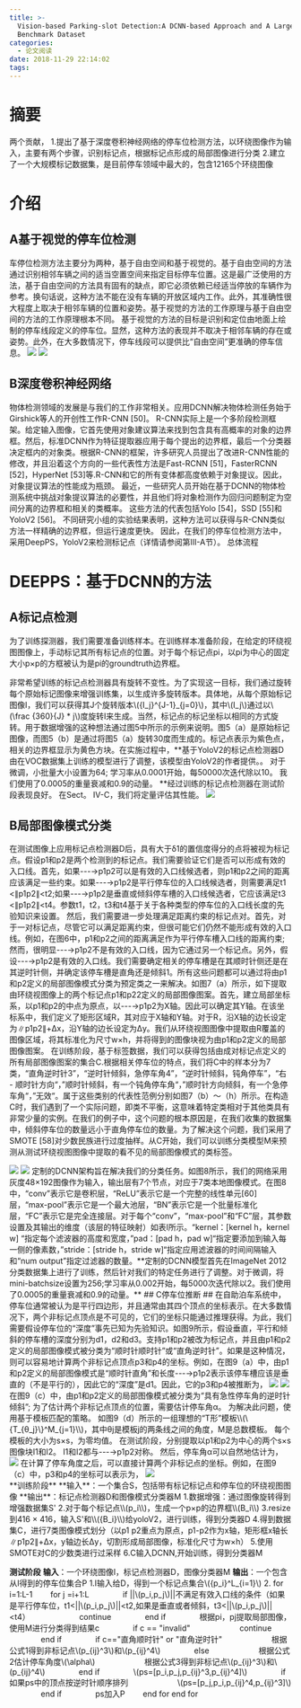 ```yaml
---
title: >-
  Vision-based Parking-slot Detection:A DCNN-based Approach and A Large-scale
  Benchmark Dataset
categories:
  - 论文阅读
date: 2018-11-29 22:14:02
tags:
---
```

# 摘要 #
两个贡献，
1.提出了基于深度卷积神经网络的停车位检测方法，以环绕图像作为输入，主要有两个步骤，识别标记点，根据标记点形成的局部图像进行分类
2.建立了一个大规模标记数据集，是目前停车领域中最大的，包含12165个环绕图像
# 介绍 #
## A基于视觉的停车位检测 ##
车停位检测方法主要分为两种，基于自由空间和基于视觉的。基于自由空间的方法通过识别相邻车辆之间的适当空置空间来指定目标停车位置。这是最广泛使用的方法，基于自由空间的方法具有固有的缺点，即它必须依赖已经适当停放的车辆作为参考。换句话说，这种方法不能在没有车辆的开放区域内工作。此外，其准确性很大程度上取决于相邻车辆的位置和姿势。基于视觉的方法的工作原理与基于自由空间的方法的工作原理根本不同。
基于视觉的方法的目标是识别和定位由地面上绘制的停车线段定义的停车位。显然，这种方法的表现并不取决于相邻车辆的存在或姿势。此外，在大多数情况下，停车线段可以提供比“自由空间”更准确的停车信息。
<img src="/images/paper/che01.png"/>
<img src="/images/paper/che02.jpg"/>
## B深度卷积神经网络 ##
物体检测领域的发展是与我们的工作非常相关。应用DCNN解决物体检测任务始于Girshick等人的开创性工作R-CNN [50]。 R-CNN实际上是一个多阶段检测框架。给定输入图像，它首先使用对象建议算法来找到包含具有高概率的对象的边界框。然后，标准DCNN作为特征提取器应用于每个提出的边界框，最后一个分类器决定框内的对象类。根据R-CNN的框架，许多研究人员提出了改进R-CNN性能的修改，并且沿着这个方向的一些代表性方法是Fast-RCNN [51]，FasterRCNN [52]，HyperNet [53]等.R-CNN和它的所有变体都高度依赖于对象提议。因此，对象提议算法的性能成为瓶颈。
最近，一些研究人员开始在基于DCNN的物体检测系统中挑战对象提议算法的必要性，并且他们将对象检测作为回归问题制定为空间分离的边界框和相关的类概率。 这些方法的代表包括Yolo [54]，SSD [55]和YoloV2 [56]。 不同研究小组的实验结果表明，这种方法可以获得与R-CNN类似方法一样精确的边界框，但运行速度更快。 因此，在我们的停车位检测方法中，采用DeepPS，YoloV2来检测标记点（详情请参阅第III-A节）。
总体流程
# DEEPPS：基于DCNN的方法 #
## A标记点检测 ##
为了训练探测器，我们需要准备训练样本。在训练样本准备阶段，在给定的环绕视图图像上，手动标记其所有标记点的位置。对于每个标记点pi，以pi为中心的固定大小p×p的方框被认为是pi的groundtruth边界框。

非常希望训练的标记点检测器具有旋转不变性。为了实现这一目标，我们通过旋转每个原始标记图像来增强训练集，以生成许多旋转版本。具体地，从每个原始标记图像I，我们可以获得其J个旋转版本\\(\{I_j\}^{J-1}_{j=0}\\)，其中\\(I_j\\)通过以\\(\frac {360}{J} \* j\\)度旋转I来生成。当然，标记点的标记坐标以相同的方式旋转。用于数据增强的这种想法通过图5中所示的示例来说明。图5（a）是原始标记图像，而图5（b）是通过将图5（a）旋转30度而生成的。标记点表示为紫色点，相关的边界框显示为黄色方块。在实施过程中，**基于YoloV2的标记点检测器D由在VOC数据集上训练的模型进行了调整，该模型由YoloV2的作者提供。。 对于微调，小批量大小设置为64; 学习率从0.0001开始，每50000次迭代除以10。 我们使用了0.0005的重量衰减和0.9的动量。 **经过训练的标记点检测器在测试阶段表现良好。 在Sect。 IV-C，我们将定量评估其性能。
<img src="/images/paper/che03.jpg"/>
## B局部图像模式分类 ##
在测试图像上应用标记点检测器D后，具有大于δ1的置信度得分的点将被视为标记点。假设p1和p2是两个检测到的标记点。我们需要验证它们是否可以形成有效的入口线。首先，如果---→p1p2可以是有效的入口线候选者，则p1和p2之间的距离应该满足一些约束。如果---→p1p2是平行停车位的入口线候选者，则需要满足t1 <∥p1p2∥<t2;如果---→p1p2是垂直或倾斜停车槽的入口线候选者，它应该满足t3 <∥p1p2∥<t4。参数t1，t2，t3和t4基于关于各种类型的停车位的入口线长度的先验知识来设置。
然后，我们需要进一步处理满足距离约束的标记点对。首先，对于一对标记点，尽管它可以满足距离约束，但很可能它们仍然不能形成有效的入口线。例如，在图6中，p1和p2之间的距离满足作为平行停车槽入口线的距离约束;然而，很明显---→p1p2不是有效的入口线，因为它通过另一个标记点。另外，假设---→p1p2是有效的入口线。我们需要确定相关的停车槽是在其顺时针侧还是在其逆时针侧，并确定该停车槽是直角还是倾斜1。所有这些问题都可以通过将由p1和p2定义的局部图像模式分类为预定类之一来解决。如图7（a）所示，如下提取由环绕视图像上的两个标记点p1和p22定义的局部图像图案。首先，建立局部坐标系，以p1和p2的中点为原点，以---→p1p2为X轴。因此可以确定其Y轴。在该坐标系中，我们定义了矩形区域R，其对应于X轴和Y轴。对于R，沿X轴的边长设定为∥p1p2∥+Δx，沿Y轴的边长设定为Δy。我们从环绕视图图像中提取由R覆盖的图像区域，将其标准化为尺寸w×h，并将得到的图像块视为由p1和p2定义的局部图像图案。
在训练阶段，基于标签数据，我们可以获得包括由成对标记点定义的所有局部图像图案的集合C.根据相关停车位的特点，我们将C中的样本分为7类，“直角逆时针3”，“逆时针倾斜，急停车角4”，“逆时针倾斜，钝角停车”，“右 - 顺时针方向“，”顺时针倾斜，有一个钝角停车角“，”顺时针方向倾斜，有一个急停车角“，”无效“。属于这些类别的代表性范例分别如图7（b）〜（h）所示。在构造C时，我们遇到了一个实际问题，即类不平衡，这意味着特定类相对于其他类具有非常少量的实例。在我们的例子中，这个问题的根本原因是，在我们收集的数据集中，倾斜停车位的数量远小于直角停车位的数量。为了解决这个问题，我们采用了SMOTE [58]对少数民族进行过度抽样。从C开始，我们可以训练分类模型M来预测从测试环绕视图图像中提取的看不见的局部图像模式的类标签。

<img src="/images/paper/che04.png"/>

<img src="/images/paper/che05.jpg"/>
定制的DCNN架构旨在解决我们的分类任务。如图8所示，我们的网络采用灰度48×192图像作为输入，输出层有7个节点，对应于7类本地图像模式。在图8中，“conv”表示它是卷积层，“ReLU”表示它是一个完整的线性单元[60]层，“max-pool”表示它是一个最大池层，“BN”表示它是一个批量标准化层，“FC”表示它是完全连接层。对于每个“conv”，“max-pool”和“FC”层，其参数设置及其输出的维度（该层的特征映射）如表I所示。“kernel：[kernel h，kernel w] “指定每个滤波器的高度和宽度，”pad：[pad h，pad w]“指定要添加到输入每一侧的像素数，”stride：[stride h，stride w]“指定应用滤波器的时间间隔输入和“num output”指定过滤器的数量。**定制的DCNN模型首先在ImageNet 2012分类数据集上进行了训练，然后针对我们的特定任务进行了调整。对于微调，将mini-batchsize设置为256;学习率从0.002开始，每5000次迭代除以2。我们使用了0.0005的重量衰减和0.9的动量。**
## C停车位推断 ##
在自助泊车系统中，停车位通常被认为是平行四边形，并且通常由其四个顶点的坐标表示。在大多数情况下，两个非标记点顶点是不可见的，它们的坐标只能通过推理获得。为此，我们需要假设停车位的“深度”事先已知为先验知识。如图9所示，假设垂直，平行和倾斜的停车槽的深度分别为d1，d2和d3。支持p1和p2被改为标记点，并且由p1和p2定义的局部图像模式被分类为“顺时针顺时针”或“直角逆时针”。如果是这种情况，则可以容易地计算两个非标记点顶点p3和p4的坐标。例如，在图9（a）中，由p1和p2定义的局部图像模式是“顺时针直角”和长度---→p1p2表示该停车槽应该是垂直的（不是平行的），因此它的“深度”是d1。因此，它的p3和p4被推断为，
<img src="/images/paper/che06.jpg"/>
<img src="/images/paper/che07.jpg"/>
 在图9（c）中，由p1和p2定义的局部图像模式被分类为“具有急性停车角的逆时针倾斜”; 为了估计两个非标记点顶点的位置，需要估计停车角α。 为解决此问题，使用基于模板匹配的策略。 如图9（d）所示的一组理想的“T形”模板\\(\{T_{θ_j}\}^M_{j=1}\\)，其中θj是模板j的两条线之间的角度，M是总数模板。 每个模板的大小为s×s，为零均值。 在测试阶段，分别提取以p1和p2为中心的两个s×s图像块I1和I2。 I1和I2都与---→p1p2对称。 然后，停车角α可以自然地估计为，
<img src="/images/paper/che08.jpg"/>
在计算了停车角度之后，可以直接计算两个非标记点的坐标。例如，在图9（c）中，p3和p4的坐标可以表示为，
<img src="/images/paper/che09.jpg"/>
<div id="all"/>
**训练阶段**
**输入**：一个集合S，包括带有标记标记点和停车位的环绕视图图像
**输出**：标记点检测器D和图像模式分类器M
1.数据增强：通过图像旋转得到增强数据集S'
2.对于每个标记点\\(p_i\\)，生成一个p×p的边界框\\(B_i\\)
3.resize到416 × 416，输入S'和\\({B_i}\\)给yoloV2，进行训练，得到分类器D
4.得到数据集C，进行7类图像模式划分（以p1 p2重点为原点，p1-p2作为x轴，矩形框x轴长∥p1p2∥+Δx，y轴边长Δy，切割形成局部图像，标准化尺寸为w×h）
5.使用SMOTE对C的少数类进行过采样
6.C输入DCNN,开始训练，得到分类器M

**测试阶段**
**输入**：一个环绕图像I，标记点检测器D，图像分类器M
**输出**：一个包含从I得到的停车位集合P
1.I输入给D，得到一个标记点集合\\(\{p_i\}^L_{i=1}\\)
2.
for i=1:L-1
&emsp;&emsp;for j =i+1:L
&emsp;&emsp;&emsp;&emsp;if ||\\(p_i,p_j\\)||不满足有效入口线的条件（如果是平行停车位，t1<||\\(p_i,p_j\\)||<t2,如果是垂直或者倾斜，t3<||\\(p_i,p_j\\)||<t4）
&emsp;&emsp;&emsp;&emsp;&emsp;&emsp;continue
&emsp;&emsp;&emsp;&emsp;end if
&emsp;&emsp;&emsp;&emsp;根据pi，pj提取局部图像，使用M进行分类得到结果c
&emsp;&emsp;&emsp;&emsp;if c == "invalid"
&emsp;&emsp;&emsp;&emsp;&emsp;&emsp;continue
&emsp;&emsp;&emsp;&emsp;end if
&emsp;&emsp;&emsp;&emsp;if c=="直角顺时针" or "直角逆时针"
&emsp;&emsp;&emsp;&emsp;&emsp;&emsp;根据公式1得到非标记点\\(p_{ij}^3\\)和\\(p_{ij}^4\\)
&emsp;&emsp;&emsp;&emsp;else
&emsp;&emsp;&emsp;&emsp;&emsp;&emsp;根据公式2估计停车角度\\(\alpha\\)
&emsp;&emsp;&emsp;&emsp;&emsp;&emsp;根据公式3得到非标记点\\(p_{ij}^3\\)和\\(p_{ij}^4\\)
&emsp;&emsp;&emsp;&emsp;end if
&emsp;&emsp;&emsp;&emsp;\\(ps=[p_i,p_j,p_{ij}^3,p_{ij}^4]\\)
&emsp;&emsp;&emsp;&emsp;if 如果ps中的顶点按逆时针顺序排列
&emsp;&emsp;&emsp;&emsp;&emsp;&emsp;\\(ps=[p_j,p_i,p_{ij}^4,p_{ij}^3]\\)
&emsp;&emsp;&emsp;&emsp;end if
&emsp;&emsp;&emsp;&emsp;ps加入P
&emsp;&emsp;end for
end for
